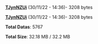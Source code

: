 [**TJynNZUi**](/data/TJynNZUi.txt) (30/11/22 - 14:36)- 3208 bytes

[**TJynNZUi**](/data/TJynNZUi.txt) (30/11/22 - 14:36)- 3208 bytes

**Total Datas**: 5767

**Total Size**: 32.18 MB / 32.2 MB